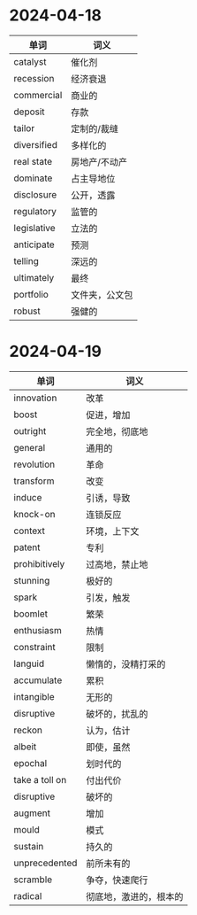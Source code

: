 # 2024-04-18

| 单词          | 词义      |
| ----------- | ------- |
| catalyst    | 催化剂     |
| recession   | 经济衰退    |
| commercial  | 商业的     |
| deposit     | 存款      |
| tailor      | 定制的/裁缝  |
| diversified | 多样化的    |
| real state  | 房地产/不动产 |
| dominate    | 占主导地位   |
| disclosure  | 公开，透露   |
| regulatory  | 监管的     |
| legislative | 立法的     |
| anticipate  | 预测      |
| telling     | 深远的     |
| ultimately  | 最终      |
| portfolio   | 文件夹，公文包 |
| robust      | 强健的     |

# 2024-04-19

| 单词             | 词义          |
| -------------- | ----------- |
| innovation     | 改革          |
| boost          | 促进，增加       |
| outright       | 完全地，彻底地     |
| general        | 通用的         |
| revolution     | 革命          |
| transform      | 改变          |
| induce         | 引诱，导致       |
| knock-on       | 连锁反应        |
| context        | 环境，上下文      |
| patent         | 专利          |
| prohibitively  | 过高地，禁止地     |
| stunning       | 极好的         |
| spark          | 引发，触发       |
| boomlet        | 繁荣          |
| enthusiasm     | 热情          |
| constraint     | 限制          |
| languid        | 懒惰的，没精打采的   |
| accumulate     | 累积          |
| intangible     | 无形的         |
| disruptive     | 破坏的，扰乱的     |
| reckon         | 认为，估计       |
| albeit         | 即使，虽然       |
| epochal        | 划时代的        |
| take a toll on | 付出代价        |
| disruptive     | 破坏的         |
| augment        | 增加          |
| mould          | 模式          |
| sustain        | 持久的         |
| unprecedented  | 前所未有的       |
| scramble       | 争夺，快速爬行     |
| radical        | 彻底地，激进的，根本的 |

